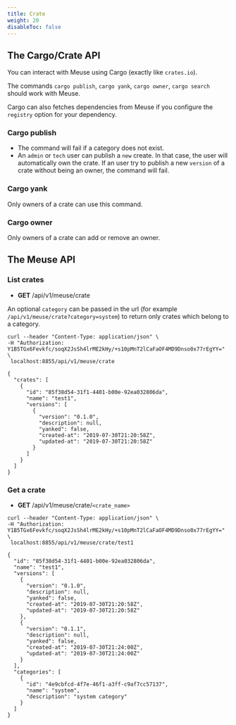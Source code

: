 ```yaml
---
title: Crate
weight: 20
disableToc: false
---
```


## The Cargo/Crate API

You can interact with Meuse using Cargo (exactly like `crates.io`).

The commands `cargo publish`, `cargo yank`, `cargo owner`, `cargo search` should work with Meuse.

Cargo can also fetches dependencies from Meuse if you configure the `registry` option for your dependency.

### Cargo publish

- The command will fail if a category does not exist.
- An `admin` or `tech` user can publish a `new` create. In that case, the user will automatically own the crate. If an user try to publish a new `version` of a crate without being an owner, the command will fail.

### Cargo yank

Only owners of a crate can use this command.

### Cargo owner

Only owners of a crate can add or remove an owner.

## The Meuse API

### List crates

- **GET** /api/v1/meuse/crate

An optional `category` can be passed in the url (for example `/api/v1/meuse/crate?category=system`) to return only crates which belong to a category.

```
curl --header "Content-Type: application/json" \
-H "Authorization: Y1B5TGx6Fevkfc/soqX2JsSh4lrME2kHy/+s10pMnT2lCaFaOF4MD9Dnso0x77rEgYY=" \
 localhost:8855/api/v1/meuse/crate

{
  "crates": [
    {
      "id": "85f38d54-31f1-4401-b00e-92ea032806da",
      "name": "test1",
      "versions": [
        {
          "version": "0.1.0",
          "description": null,
          "yanked": false,
          "created-at": "2019-07-30T21:20:58Z",
          "updated-at": "2019-07-30T21:20:58Z"
        }
      ]
    }
  ]
}
```

### Get a crate

- **GET** /api/v1/meuse/crate/`<crate_name>`

```
curl --header "Content-Type: application/json" \
-H "Authorization: Y1B5TGx6Fevkfc/soqX2JsSh4lrME2kHy/+s10pMnT2lCaFaOF4MD9Dnso0x77rEgYY=" \
 localhost:8855/api/v1/meuse/crate/test1

{
  "id": "85f38d54-31f1-4401-b00e-92ea032806da",
  "name": "test1",
  "versions": [
    {
      "version": "0.1.0",
      "description": null,
      "yanked": false,
      "created-at": "2019-07-30T21:20:58Z",
      "updated-at": "2019-07-30T21:20:58Z"
    },
    {
      "version": "0.1.1",
      "description": null,
      "yanked": false,
      "created-at": "2019-07-30T21:24:00Z",
      "updated-at": "2019-07-30T21:24:00Z"
    }
  ],
  "categories": [
    {
      "id": "4e9cbfcd-4f7e-46f1-a3ff-c9af7cc57137",
      "name": "system",
      "description": "system category"
    }
  ]
}
```
